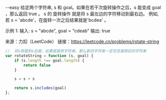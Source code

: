 --easy
给定两个字符串, s 和 goal。如果在若干次旋转操作之后，s 能变成 goal ，那么返回 true 。
s 的 旋转操作 就是将 s 最左边的字符移动到最右边。 
例如, 若 s = 'abcde'，在旋转一次之后结果就是'bcdea' 。

示例 1:
输入: s = "abcde", goal = "cdeab"
输出: true

来源：力扣（LeetCode）
链接：https://leetcode.cn/problems/rotate-string

```javascript
//  将s拼接到s后面，如果是旋转字符串，那么新的字符串一定包含旋转后的字符串
var rotateString = function (s, goal) {
    if (s.length !== goal.length) {
        return false
    }

    s = s + s

    return s.includes(goal)
};
```